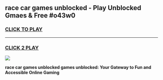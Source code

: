 
## race car games unblocked - Play Unblocked Gmaes & Free #o43w0
<h3>
<a href="https://news.freeplayer.one?title=race_car_games_unblocked&ref=03M">CLICK TO PLAY</a></h3>
<hr>

<h3>
<a href="https://news.freeplayer.one?title=race_car_games_unblocked&ref=03M">CLICK 2 PLAY</a>
  
</h3>

<a href="https://news.freeplayer.one?title=race_car_games_unblocked&ref=03M"><img src="https://clearcache.store/games.png"></a>


**race car games unblocked games unblocked: Your Gateway to Fun and Accessible Online Gaming**
